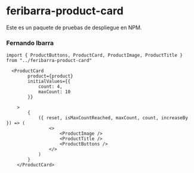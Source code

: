 # feribarra-product-card

Este es un paquete de pruebas de despliegue en NPM.

### Fernando Ibarra


```
import { ProductButtons, ProductCard, ProductImage, ProductTitle } from "../feribarra-product-card"
```

```
  <ProductCard
        product={product}
        initialValues={{
            count: 4,
            maxCount: 10
        }}

    >
        {
            ({ reset, isMaxCountReached, maxCount, count, increaseBy }) => (
                <>
                    <ProductImage />
                    <ProductTitle />
                    <ProductButtons />
                </>
            )
        }
    </ProductCard>
```
